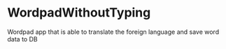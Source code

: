 # WordpadWithoutTyping
Wordpad app that is able to translate the foreign language and save word data to DB
